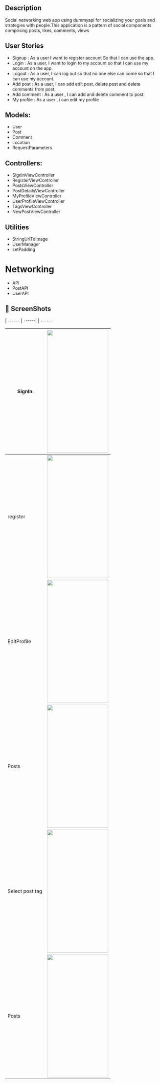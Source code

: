 
## Description

Social networking web app using dummyapi for socializing your goals and strategies with people.This application is a pattern of social components comprising posts, likes, comments, views

## User Stories

- Signup : As a user I want to register account So that I can use the app.
- Login : As a user, I want to login to my account so that I can use my account on the app.
- Logout : As a user, I can log out so that no one else can come so that I can use my account.
- Add post : As a user, I can add edit post, delete post and delete comments from post.
- Add comment : As a user , I can add and delete comment to post.
- My profile : As a user , i can edit my profile

## Models:

- User
- Post
- Comment
- Location
- RequestParameters

## Controllers:

- SignInViewController
- RegisterViewController
- PostsViewController
- PostDetailsViewController
- MyProfileViewController
- UserProfileViewController
- TagsViewController
- NewPostViewController

## Utilities

- StringUrlToImage
- UserManager 
- setPadding

# Networking

- API
- PostAPI
- UserAPI

## 📸 ScreenShots



| ------ | ------| | ------  
 

| SignIn | <img src="https://user-images.githubusercontent.com/89999862/148648572-deaffc0e-818e-4c50-840e-b05206746c97.png" width="200" height="400" /> |
| ------ | ------| 
| register | <img src="https://user-images.githubusercontent.com/89999862/148648825-0c4e6058-6016-4d62-bfe0-2d473f3b28f6.png" width="200" height="400" /> |
| EditProfile | <img src="https://user-images.githubusercontent.com/89999862/148648874-38b71c14-0063-4d6a-9256-c3c9807d972c.png" width="200" height="400" /> |
| Posts | <img src="https://user-images.githubusercontent.com/89999862/148648987-773c91e8-641c-4935-9f17-401b457cd829.png" width="200" height="400" /> |
| Select post tag | <img src="https://user-images.githubusercontent.com/89999862/148649227-a8e10790-44d7-410c-9b6e-2ae852e60427.png" width="200" height="400" /> | <img src="https://user-images.githubusercontent.com/89999862/148649086-a34b5756-01f6-40c5-85dc-cf2aa5cdc95a.png" width="200" height="400" /> |
| Posts | <img src="https://user-images.githubusercontent.com/89999862/148648987-773c91e8-641c-4935-9f17-401b457cd829.png" width="200" height="400" /> |

